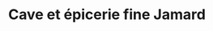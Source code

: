 ---
title: "Cave et épicerie fine Jamard"
url: /evrecy/cave-et-epicerie-fine-jamard/
shop: Feinkost
---